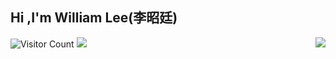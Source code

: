 ## Hi ,I'm William Lee(李昭廷)

<img align="right" src="https://github-readme-stats.vercel.app/api?username=xmcy0011&show_icons=true&icon_color=CE1D2D&text_color=718096&bg_color=ffffff&hide_title=true" />

![Visitor Count](https://profile-counter.glitch.me/William-Lee-28/count.svg)
![](https://github-readme-activity-graph.cyclic.app/graph?username=William-Lee-28&theme=dracula)



<!--
**William-lee-28/William-lee-28** is a ✨ _special_ ✨ repository because its `README.md` (this file) appears on your GitHub profile.

Here are some ideas to get you started:

- 🔭 I’m currently working on ...
- 🌱 I’m currently learning ...
- 👯 I’m looking to collaborate on ...
- 🤔 I’m looking for help with ...
- 💬 Ask me about ...
- 📫 How to reach me: ...
- 😄 Pronouns: ...
- ⚡ Fun fact: ...



-->
